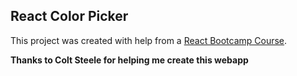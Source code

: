 ## React Color Picker

This project was created with help from a [React Bootcamp Course](https://www.udemy.com/course/modern-react-bootcamp/).

**Thanks to Colt Steele for helping me create this webapp**
